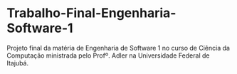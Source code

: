 # Trabalho-Final-Engenharia-Software-1
Projeto final da matéria de Engenharia de Software 1 no curso de Ciência da Computação ministrada pelo Profº. Adler na Universidade Federal de Itajubá.
